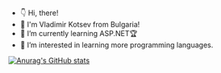 - 👇 Hi, there!
- 👋 I'm Vladimir Kotsev from Bulgaria!
- 🌱 I’m currently learning ASP.NET🏆
- 👀 I’m interested in learning more programming languages.




[![Anurag's GitHub stats](https://github-readme-stats.vercel.app/api?username=VladimirKotsev)](https://github.com/anuraghazra/github-readme-stats)

<!---
VladimirKotsev/VladimirKotsev is a ✨ special ✨ repository because its `README.md` (this file) appears on your GitHub profile.
You can click the Preview link to take a look at your changes.
--->
